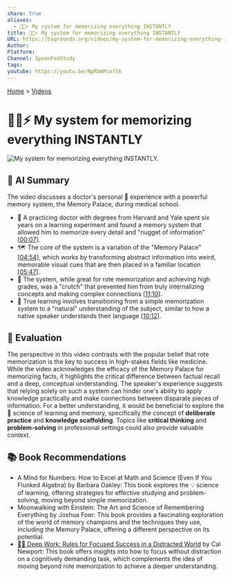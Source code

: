 ```yaml
---
share: true
aliases:
  - 🧠💾⚡️ My system for memorizing everything INSTANTLY
title: 🧠💾⚡️ My system for memorizing everything INSTANTLY
URL: https://bagrounds.org/videos/my-system-for-memorizing-everything-instantly
Author:
Platform:
Channel: SpoonFedStudy
tags:
youtube: https://youtu.be/NpRhWPcxfSk
---
```

[Home](../index.md) > [Videos](./index.md)  
# 🧠💾⚡️ My system for memorizing everything INSTANTLY  
![My system for memorizing everything INSTANTLY.](https://youtu.be/NpRhWPcxfSk)  
  
## 🤖 AI Summary  
The video discusses a doctor's personal 🧠 experience with a powerful memory system, the Memory Palace, during medical school.  
  
* 🧠 A practicing doctor with degrees from Harvard and Yale spent six years on a learning experiment and found a memory system that allowed him to memorize every detail and "nugget of information" \[[00:07](http://www.youtube.com/watch?v=NpRhWPcxfSk&t=7)].  
* 🗺️ The core of the system is a variation of the "Memory Palace" \[[04:54](http://www.youtube.com/watch?v=NpRhWPcxfSk&t=294)], which works by transforming abstract information into weird, memorable visual cues that are then placed in a familiar location \[[05:47](http://www.youtube.com/watch?v=NpRhWPcxfSk&t=347)].  
* 🚧 The system, while great for rote memorization and achieving high grades, was a "crutch" that prevented him from truly internalizing concepts and making complex connections \[[11:10](http://www.youtube.com/watch?v=NpRhWPcxfSk&t=670)].  
* 🚶 True learning involves transitioning from a simple memorization system to a "natural" understanding of the subject, similar to how a native speaker understands their language \[[10:12](http://www.youtube.com/watch?v=NpRhWPcxfSk&t=612)].  
  
## 🤔 Evaluation  
The perspective in this video contrasts with the popular belief that rote memorization is the key to success in high-stakes fields like medicine. While the video acknowledges the efficacy of the Memory Palace for memorizing facts, it highlights the critical difference between factual recall and a deep, conceptual understanding. The speaker's experience suggests that relying solely on such a system can hinder one's ability to apply knowledge practically and make connections between disparate pieces of information. For a better understanding, it would be beneficial to explore the 🧠 science of learning and memory, specifically the concept of **deliberate practice** and **knowledge scaffolding**. Topics like **critical thinking** and **problem-solving** in professional settings could also provide valuable context.  
  
## 📚 Book Recommendations  
* A Mind for Numbers: How to Excel at Math and Science (Even If You Flunked Algebra) by Barbara Oakley: This book explores the 💡 science of learning, offering strategies for effective studying and problem-solving, moving beyond simple memorization.  
* Moonwalking with Einstein: The Art and Science of Remembering Everything by Joshua Foer: This book provides a fascinating exploration of the world of memory champions and the techniques they use, including the Memory Palace, offering a different perspective on its potential.  
* [🤿💼 Deep Work: Rules for Focused Success in a Distracted World](../books/deep-work.md) by Cal Newport: This book offers insights into how to focus without distraction on a cognitively demanding task, which complements the idea of moving beyond rote memorization to achieve a deeper understanding.